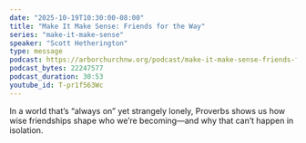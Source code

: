 ```yaml
---
date: "2025-10-19T10:30:00-08:00"
title: "Make It Make Sense: Friends for the Way"
series: "make-it-make-sense"
speaker: "Scott Hetherington"
type: message
podcast: https://arborchurchnw.org/podcast/make-it-make-sense-friends-for-the-way.mp3
podcast_bytes: 22247577
podcast_duration: 30:53
youtube_id: T-pr1f563Wc
---
```


In a world that’s “always on” yet strangely lonely, Proverbs shows us how wise friendships shape who we’re becoming—and why that can’t happen in isolation.